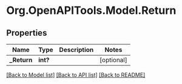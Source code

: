 
# Org.OpenAPITools.Model.Return

## Properties

Name | Type | Description | Notes
------------ | ------------- | ------------- | -------------
**_Return** | **int?** |  | [optional] 

[[Back to Model list]](../README.md#documentation-for-models)
[[Back to API list]](../README.md#documentation-for-api-endpoints)
[[Back to README]](../README.md)

